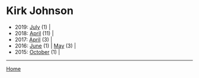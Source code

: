 # Kirk Johnson

  * 2019: 
      [July](./kirk-johnson-2019-07.md) (1) | 
  * 2018: 
      [April](./kirk-johnson-2018-04.md) (11) | 
  * 2017: 
      [April](./kirk-johnson-2017-04.md) (3) | 
  * 2016: 
      [June](./kirk-johnson-2016-06.md) (1) | 
      [May](./kirk-johnson-2016-05.md) (3) | 
  * 2015: 
      [October](./kirk-johnson-2015-10.md) (1) | 

----

[Home](../)
